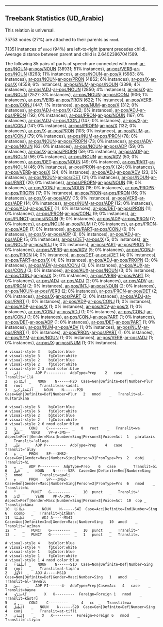 

--------------------------------------------------------------------------------

## Treebank Statistics (UD_Arabic)

This relation is universal.

75753 nodes (27%) are attached to their parents as `nmod`.

71351 instances of `nmod` (94%) are left-to-right (parent precedes child).
Average distance between parent and child is 2.64023867041569.

The following 85 pairs of parts of speech are connected with `nmod`: [ar-pos/NOUN]()-[ar-pos/NOUN]() (38931; 51% instances), [ar-pos/VERB]()-[ar-pos/NOUN]() (8263; 11% instances), [ar-pos/NOUN]()-[ar-pos/X]() (5983; 8% instances), [ar-pos/NOUN]()-[ar-pos/PRON]() (4862; 6% instances), [ar-pos/X]()-[ar-pos/X]() (4558; 6% instances), [ar-pos/NUM]()-[ar-pos/NOUN]() (3398; 4% instances), [ar-pos/ADJ]()-[ar-pos/NOUN]() (2850; 4% instances), [ar-pos/X]()-[ar-pos/NOUN]() (2527; 3% instances), [ar-pos/NOUN]()-[ar-pos/CONJ]() (906; 1% instances), [ar-pos/VERB]()-[ar-pos/PRON]() (622; 1% instances), [ar-pos/VERB]()-[ar-pos/CONJ]() (447; 1% instances), [ar-pos/NUM]()-[ar-pos/X]() (312; 0% instances), [ar-pos/ADJ]()-[ar-pos/X]() (222; 0% instances), [ar-pos/ADJ]()-[ar-pos/PRON]() (192; 0% instances), [ar-pos/PRON]()-[ar-pos/NOUN]() (167; 0% instances), [ar-pos/ADJ]()-[ar-pos/CONJ]() (147; 0% instances), [ar-pos/X]()-[ar-pos/CONJ]() (141; 0% instances), [ar-pos/PROPN]()-[ar-pos/X]() (132; 0% instances), [ar-pos/X]()-[ar-pos/PRON]() (103; 0% instances), [ar-pos/NUM]()-[ar-pos/CONJ]() (79; 0% instances), [ar-pos/NUM]()-[ar-pos/PRON]() (78; 0% instances), [ar-pos/NOUN]()-[ar-pos/PROPN]() (73; 0% instances), [ar-pos/ADV]()-[ar-pos/NOUN]() (63; 0% instances), [ar-pos/NOUN]()-[ar-pos/ADP]() (59; 0% instances), [ar-pos/X]()-[ar-pos/PROPN]() (59; 0% instances), [ar-pos/ADP]()-[ar-pos/NOUN]() (56; 0% instances), [ar-pos/NOUN]()-[ar-pos/ADV]() (50; 0% instances), [ar-pos/DET]()-[ar-pos/NOUN]() (49; 0% instances), [ar-pos/PART]()-[ar-pos/NOUN]() (46; 0% instances), [ar-pos/PRON]()-[ar-pos/X]() (24; 0% instances), [ar-pos/VERB]()-[ar-pos/X]() (24; 0% instances), [ar-pos/ADJ]()-[ar-pos/ADV]() (23; 0% instances), [ar-pos/NOUN]()-[ar-pos/DET]() (21; 0% instances), [ar-pos/NOUN]()-[ar-pos/PART]() (20; 0% instances), [ar-pos/PROPN]()-[ar-pos/NOUN]() (19; 0% instances), [ar-pos/CONJ]()-[ar-pos/NOUN]() (18; 0% instances), [ar-pos/PROPN]()-[ar-pos/PROPN]() (17; 0% instances), [ar-pos/PRON]()-[ar-pos/PRON]() (16; 0% instances), [ar-pos/X]()-[ar-pos/ADV]() (15; 0% instances), [ar-pos/VERB]()-[ar-pos/ADP]() (14; 0% instances), [ar-pos/NUM]()-[ar-pos/ADP]() (12; 0% instances), [ar-pos/ADJ]()-[ar-pos/DET]() (11; 0% instances), [ar-pos/DET]()-[ar-pos/PRON]() (11; 0% instances), [ar-pos/PRON]()-[ar-pos/CONJ]() (9; 0% instances), [ar-pos/PUNCT]()-[ar-pos/NOUN]() (9; 0% instances), [ar-pos/ADP]()-[ar-pos/PRON]() (7; 0% instances), [ar-pos/NOUN]()-[ar-pos/NUM]() (7; 0% instances), [ar-pos/PRON]()-[ar-pos/ADP]() (7; 0% instances), [ar-pos/PART]()-[ar-pos/CONJ]() (6; 0% instances), [ar-pos/X]()-[ar-pos/ADP]() (6; 0% instances), [ar-pos/ADJ]()-[ar-pos/ADP]() (5; 0% instances), [ar-pos/DET]()-[ar-pos/X]() (5; 0% instances), [ar-pos/NOUN]()-[ar-pos/ADJ]() (5; 0% instances), [ar-pos/PART]()-[ar-pos/PRON]() (5; 0% instances), [ar-pos/VERB]()-[ar-pos/ADV]() (5; 0% instances), [ar-pos/CONJ]()-[ar-pos/PRON]() (4; 0% instances), [ar-pos/DET]()-[ar-pos/DET]() (4; 0% instances), [ar-pos/PART]()-[ar-pos/X]() (4; 0% instances), [ar-pos/ADJ]()-[ar-pos/PROPN]() (3; 0% instances), [ar-pos/ADV]()-[ar-pos/CONJ]() (3; 0% instances), [ar-pos/AUX]()-[ar-pos/CONJ]() (3; 0% instances), [ar-pos/AUX]()-[ar-pos/NOUN]() (3; 0% instances), [ar-pos/CONJ]()-[ar-pos/X]() (3; 0% instances), [ar-pos/VERB]()-[ar-pos/PART]() (3; 0% instances), [ar-pos/ADJ]()-[ar-pos/ADJ]() (2; 0% instances), [ar-pos/ADV]()-[ar-pos/PRON]() (2; 0% instances), [ar-pos/INTJ]()-[ar-pos/NOUN]() (2; 0% instances), [ar-pos/NOUN]()-[ar-pos/VERB]() (2; 0% instances), [ar-pos/PRON]()-[ar-pos/DET]() (2; 0% instances), [ar-pos/X]()-[ar-pos/PART]() (2; 0% instances), [ar-pos/ADJ]()-[ar-pos/PART]() (1; 0% instances), [ar-pos/ADP]()-[ar-pos/CONJ]() (1; 0% instances), [ar-pos/ADP]()-[ar-pos/X]() (1; 0% instances), [ar-pos/ADV]()-[ar-pos/X]() (1; 0% instances), [ar-pos/CONJ]()-[ar-pos/ADJ]() (1; 0% instances), [ar-pos/CONJ]()-[ar-pos/CONJ]() (1; 0% instances), [ar-pos/CONJ]()-[ar-pos/PART]() (1; 0% instances), [ar-pos/DET]()-[ar-pos/ADP]() (1; 0% instances), [ar-pos/DET]()-[ar-pos/PART]() (1; 0% instances), [ar-pos/NUM]()-[ar-pos/ADV]() (1; 0% instances), [ar-pos/NUM]()-[ar-pos/PART]() (1; 0% instances), [ar-pos/PRON]()-[ar-pos/PART]() (1; 0% instances), [ar-pos/SYM]()-[ar-pos/NOUN]() (1; 0% instances), [ar-pos/VERB]()-[ar-pos/ADJ]() (1; 0% instances), [ar-pos/X]()-[ar-pos/NUM]() (1; 0% instances).


~~~ conllu
# visual-style 3	bgColor:blue
# visual-style 3	fgColor:white
# visual-style 2	bgColor:blue
# visual-style 2	fgColor:white
# visual-style 2 3 nmod	color:blue
1	إِلَى	_	ADP	P---------	AdpType=Prep	2	case	_	Translit=ʾilā
2	اَلسَّادَةِ	_	NOUN	N------P2D	Case=Gen|Definite=Def|Number=Plur	0	root	_	Translit=as-sādati
3	اَلمُشتَرِكِينَ	_	NOUN	N------P2D	Case=Gen|Definite=Def|Number=Plur	2	nmod	_	Translit=al-muštarikīna

~~~


~~~ conllu
# visual-style 6	bgColor:blue
# visual-style 6	fgColor:white
# visual-style 2	bgColor:blue
# visual-style 2	fgColor:white
# visual-style 2 6 nmod	color:blue
1	وَ	_	CONJ	C---------	_	0	root	_	Translit=wa
2	عَلَّقَ	_	VERB	VP-A-3MS--	Aspect=Perf|Gender=Masc|Number=Sing|Person=3|Voice=Act	1	parataxis	_	Translit=ʿallaqa
3	عَلَي	_	ADP	P---------	AdpType=Prep	4	case	_	Translit=ʿalay
4	هِ	_	PRON	SP---3MS2-	Case=Gen|Gender=Masc|Number=Sing|Person=3|PronType=Prs	2	dobj	_	Translit=hi
5	بِ	_	ADP	P---------	AdpType=Prep	6	case	_	Translit=bi
6	قَولِ	_	NOUN	N------S2R	Case=Gen|Definite=Red|Number=Sing	2	nmod	_	Translit=qawli
7	هِ	_	PRON	SP---3MS2-	Case=Gen|Gender=Masc|Number=Sing|Person=3|PronType=Prs	6	nmod	_	Translit=hi
8	"	_	PUNCT	G---------	_	10	punct	_	Translit="
9	كَانَ	_	VERB	VP-A-3MS--	Aspect=Perf|Gender=Masc|Number=Sing|Person=3|Voice=Act	10	cop	_	Translit=kāna
10	خِطَابًا	_	NOUN	N------S4I	Case=Acc|Definite=Ind|Number=Sing	6	ccomp	_	Translit=ḫiṭāban
11	عَظِيمًا	_	ADJ	A-----MS4I	Case=Acc|Definite=Ind|Gender=Masc|Number=Sing	10	amod	_	Translit=ʿaẓīman
12	"	_	PUNCT	G---------	_	10	punct	_	Translit="
13	.	_	PUNCT	G---------	_	1	punct	_	Translit=.

~~~


~~~ conllu
# visual-style 4	bgColor:blue
# visual-style 4	fgColor:white
# visual-style 1	bgColor:blue
# visual-style 1	fgColor:white
# visual-style 1 4 nmod	color:blue
1	اَللِّقَاءُ	_	NOUN	N------S1D	Case=Nom|Definite=Def|Number=Sing	0	root	_	Translit=al-liqāʾu
2	اَلأَوَّلُ	_	ADJ	A-----MS1D	Case=Nom|Definite=Def|Gender=Masc|Number=Sing	1	amod	_	Translit=al-ʾawwalu
3	بَينَ	_	ADP	PI------4-	AdpType=Prep|Case=Acc	4	case	_	Translit=bayna
4	كَاسترُو	_	X	X---------	Foreign=Foreign	1	nmod	_	Translit=kāstrū
5	وَ	_	CONJ	C---------	_	4	cc	_	Translit=wa
6	اَلطِّفلِ	_	NOUN	N------S2D	Case=Gen|Definite=Def|Number=Sing	4	conj	_	Translit=aṭ-ṭifli
7	إِلِيَان	_	X	X---------	Foreign=Foreign	6	nmod	_	Translit=ʾiliyān

~~~


